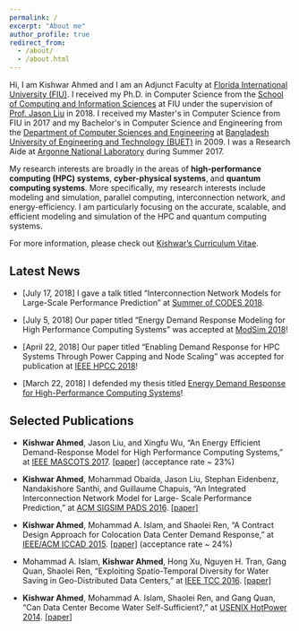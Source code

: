 ```yaml
---
permalink: /
excerpt: "About me"
author_profile: true
redirect_from: 
  - /about/
  - /about.html
---
```


Hi, I am Kishwar Ahmed and I am an Adjunct Faculty at [Florida International
University (FIU)](https://www.fiu.edu). I received my Ph.D. in Computer Science from the
[School of Computing and Information
Sciences](https://www.cis.fiu.edu) at FIU under the supervision of [Prof.
Jason Liu](https://people.cis.fiu.edu/liux/) in 2018.  I received my
Master's in Computer Science from FIU in 2017 and my Bachelor's in
Computer Science and Engineering from the [Department of Computer
Sciences and Engineering](http://cse.buet.ac.bd) at [Bangladesh
University of Engineering and Technology (BUET)](http://buet.ac.bd) in 2009. I was a Research Aide at [Argonne National Laboratory](https://www.anl.gov/) during Summer 2017. 

My research interests are broadly in the areas of **high-performance
computing (HPC) systems**, **cyber-physical systems**, and **quantum computing
systems**. More specifically, my research interests include modeling and simulation, parallel computing, interconnection network, and energy-efficiency. I am particularly focusing on the accurate, scalable, and efficient modeling and simulation of the HPC and quantum computing systems.

For more information, please check out [Kishwar’s Curriculum Vitae](https://kishwarbd.github.io/files/kishwar-cv.pdf).

## Latest News
* [July 17, 2018] I gave a talk titled “Interconnection Network Models for Large-Scale Performance Prediction” at [Summer of CODES 2018](https://press3.mcs.anl.gov/summerofcodes2018/).

* [July 5, 2018] Our paper titled “Energy Demand Response Modeling for High Performance Computing Systems” was accepted at [ModSim 2018](https://www.bnl.gov/modsim2018/)!

* [April 22, 2018] Our paper titled “Enabling Demand Response for HPC Systems Through Power Capping and Node Scaling” was accepted for publication at [IEEE HPCC 2018](https://cse.stfx.ca/~hpcc2018/)! 

* [March 22, 2018] I defended my thesis titled [Energy Demand Response for High-Performance Computing Systems](http://digitalcommons.fiu.edu/etd/3569/)!


## Selected Publications

*  **Kishwar Ahmed**, Jason Liu, and Xingfu Wu, “An Energy Efficient Demand-Response Model for High Performance Computing Systems,” at [IEEE MASCOTS 2017](https://mascots2017.cs.ucalgary.ca/). [[paper]](https://ieeexplore.ieee.org/document/8107444/) (acceptance rate ~ 23%)

* **Kishwar Ahmed**, Mohammad Obaida, Jason Liu, Stephan Eidenbenz, Nandakishore Santhi, and Guillaume Chapuis, “An Integrated Interconnection Network Model for Large- Scale Performance Prediction,” at [ACM SIGSIM PADS 2016](https://www.acm-sigsim-pads.org/). [[paper]](https://dl.acm.org/citation.cfm?id=2901396)

* **Kishwar Ahmed**, Mohammad A. Islam, and Shaolei Ren, “A Contract Design Approach for Colocation Data Center Demand Response,” at [IEEE/ACM ICCAD 2015](https://iccad.com/). [[paper]](https://ieeexplore.ieee.org/document/7372629/) (acceptance rate ~ 24%)

* Mohammad A. Islam, **Kishwar Ahmed**, Hong Xu, Nguyen H. Tran, Gang Quan, Shaolei Ren, “Exploiting Spatio-Temporal Diversity for Water Saving in Geo-Distributed Data Centers,” at [IEEE TCC 2016](https://www.computer.org/web/tcc). [[paper]](https://ieeexplore.ieee.org/document/7420641/)

* **Kishwar Ahmed**, Mohammad A. Islam, Shaolei Ren, and Gang Quan, “Can Data Center Become Water Self-Sufficient?,” at [USENIX HotPower 2014](https://www.usenix.org/conference/hotpower14). [[paper]](https://www.usenix.org/conference/hotpower14/technical-sessions/presentation/can-data-center-become-water-self-sufficient)


  
